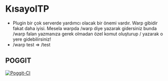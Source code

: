 # KısayolTP
- Plugin bir çok serverde yardımcı olacak bir önemi vardır. Warp gibidir fakat daha iyisi. Mesela warpda /warp <yer-adi> diye yazarak gidersiniz bunda /warp falan yazmanıza gerek olmadan özel komut oluşturup /<yer-adi> yazarak o yere gidebilirsiniz!
- /warp test => /test <br />

## POGGIT
[![Poggit-CI](https://poggit.pmmp.io/ci.badge/Enes5519/KisayolTP/KisayolTP)](https://poggit.pmmp.io/ci/Enes5519/KisayolTP/KisayolTP) <br />